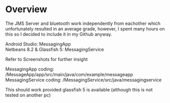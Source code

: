 # Overview
The JMS Server and bluetooth work independently from eachother which unfortunately resulted in an average grade, however, I spent many hours on this so I decided to include it in my Github anyway.

Android Studio: MessagingApp                             
Netbeans 8.2 & Glassfish 5: MessagingService                 

Refer to Screenshots for further insight

MessagingApp coding: /MessageApp/app/src/main/java/com/example/messageapp             
MessagingService coding: /MessagingService/src/java/messagingservice

This should work provided glassfish 5 is available (although this is not tested on another pc)
